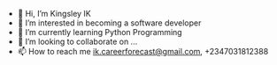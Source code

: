 - 👋 Hi, I’m Kingsley IK
- 👀 I’m interested in becoming a software developer
- 🌱 I’m currently learning Python Programming
- 💞️ I’m looking to collaborate on ...
- 📫 How to reach me ik.careerforecast@gmail.com, +2347031812388

